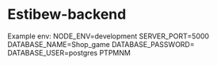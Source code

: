 # Estibew-backend
Example env:
NODE_ENV=development
SERVER_PORT=5000
DATABASE_NAME=Shop_game
DATABASE_PASSWORD=
DATABASE_USER=postgres
PTPMNM

